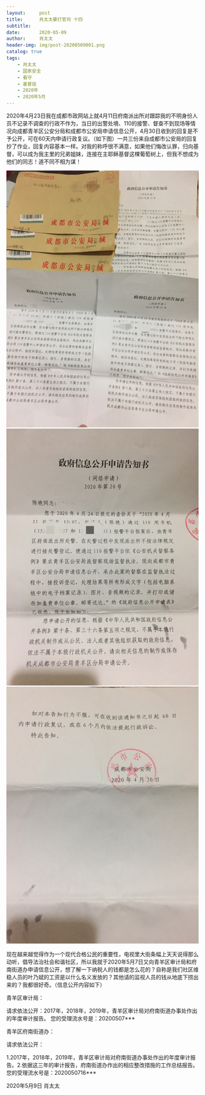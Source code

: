 ```yaml
---
layout:     post
title:      肖太太要打官司 十四
subtitle:   
date:       2020-05-09
author:     肖太太
header-img: img/post-20200509001.png
catalog: true
tags:
    - 肖太太
    - 国家安全
    - 看守
    - 基督徒
    - 2020年
    - 2020年5月
---
```

2020年4月23日我在成都市政网站上就4月11日府南派出所对跟踪我的不明身份人员不记录不调查的行政不作为，当日的出警处境、110的接警、督查不到现场等情况向成都青羊区公安分局和成都市公安局申请信息公开，4月30日收到的回复是不予公开，可在60天内申请行政复议。（如下图）一共三份来自成都市公安局的回复抄了作业，回复内容基本一样。对我的称呼很不满意，如果他们悔改认罪，归向基督，可以成为我主里的兄弟姐妹，连接在主耶稣基督这棵葡萄树上，但我不想成为他们的同志！道不同不相为谋！

![1](/img/post-20200509001.png)
![2](/img/post-20200509002.png)
![3](/img/post-20200509003.png)

现在越来越觉得作为一个现代合格公民的重要性，电视里大街条幅上天天说得那么动听，倡导法治社会和谐社区，所以我就于2020年5月7日又向青羊区审计局和府南街道办申请信息公开，想了解一下纳税人的钱都是怎么花的？自称是我们社区维稳人员的叶乃斌的工资是以什么名义发放的？其他请的监视人员的钱从地底下捞出来的？我都很好奇。（信息公开内容如下）

青羊区审计局：

请求依法公开：2017年，2018年，2019年，青羊区审计局对府南街道办事处作出的年度审计报告。
您的受理流水号是：20200507***

青羊区府南街道办：

请求依法公开：

1.2017年，2018年，2019年，青羊区审计局对府南街道办事处作出的年度审计报告。2.依据这三年的审计报告，府南街道办作出的相应整改措施的工作总结报告。
您的受理流水号是：2020050716***

2020年5月9日      肖太太
